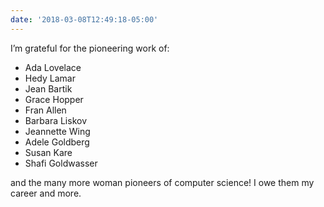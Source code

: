 ```yaml
---
date: '2018-03-08T12:49:18-05:00'
---
```

I’m grateful for the pioneering work of:

* Ada Lovelace
* Hedy Lamar
* Jean Bartik
* Grace Hopper
* Fran Allen
* Barbara Liskov
* Jeannette Wing
* Adele Goldberg
* Susan Kare
* Shafi Goldwasser

and the many more woman pioneers of computer science! I owe them my career and more.

